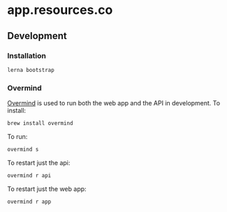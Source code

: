 # app.resources.co

## Development

### Installation

```bash
lerna bootstrap
```

### Overmind

[Overmind](https://github.com/DarthSim/overmind) is used to run both the web app and the API in
development. To install:

```bash
brew install overmind
```

To run:

```bash
overmind s
```

To restart just the api:

```bash
overmind r api
```

To restart just the web app:

```bash
overmind r app
```
